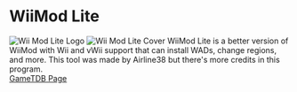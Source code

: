 # WiiMod Lite
<img src="https://riiconnect24.net/images/Wii_Mod_Lite_Logo.png" alt="Wii Mod Lite Logo" />
<img src="http://art.gametdb.com/wii/cover3D/US/DLIA.png" alt="Wii Mod Lite Cover" />
WiiMod Lite is a better version of WiiMod with Wii and vWii support that can install WADs, change regions, and more.
This tool was made by Airline38 but there's more credits in this program.<br>
<a href="http://gametdb.com/Wii/DLIA">GameTDB Page</a>